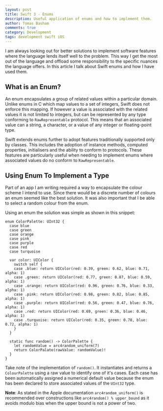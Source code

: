 ```yaml
---
layout: post
title: Swift 3 - Enums
description: Useful application of enums and how to implement them.
author: Tomas Basham
comments: true
category: Development
tags: development swift iOS
---
```

I am always looking out for better solutions to implement software features where the language lends itself well to the problem. This way I get the most out of the language and offload some responsibility to the specific nuances the language offers. In this article I talk about Swift enums and how I have used them.

## What is an Enum?

An enum encapsulates a group of related values within a particular domain. Unlike enums in C which map values to a set of integers, Swift does not enforce this mapping. If however a value is associated with the related values it is not limited to integers, but can be represented by any type conforming to `RawRepresentable` protocol. This means that an associated value can a string, a character, or a value of any integer or floating-point type.

Swift extends enums further to adopt features traditionally supported only by classes. This includes the adoption of instance methods, computed properties, initialisers and the ability to conform to protocols. These features are particularly useful when needing to implement enums where associated values do no conform to `RawRepresentable`.

## Using Enum To Implement a Type

Part of an app I am writing required a way to encapsulate the colour scheme I intend to use. Since there would be a discrete number of colours  an enum seemed like the best solution. It was also important that I be able to select a random colour from the enum.

Using an enum the solution was simple as shown in this snippet:

    enum ColorPalette: UInt32 {
      case blue
      case green
      case orange
      case pink
      case purple
      case red
      case turquoise

      var color: UIColor {
        switch self {
        case .blue: return UIColor(red: 0.39, green: 0.62, blue: 0.71, alpha: 1)
        case .green: return UIColor(red: 0.77, green: 0.87, blue: 0.59, alpha: 1)
        case .orange: return UIColor(red: 0.96, green: 0.76, blue: 0.33, alpha: 1)
        case .pink: return UIColor(red: 0.98, green: 0.82, blue: 0.85, alpha: 1)
        case .purple: return UIColor(red: 0.56, green: 0.47, blue: 0.76, alpha: 1)
        case .red: return UIColor(red: 0.69, green: 0.36, blue: 0.46, alpha: 1)
        case .turquoise: return UIColor(red: 0.35, green: 0.78, blue: 0.72, alpha: 1)
        }
      }

      static func random() -> ColorPalette {
        let randomValue = arc4random_uniform(7)
        return ColorPalate(rawValue: randomValue)!
      }
    }

Take note of the implementation of `random()`. It instantiates and returns a `ColourPalette` using a raw value to identify one of it's cases. Each case has been automatically assigned a numerical default value because the enum has been declared to store associated values of the `UInt32` type.

**Note**: As stated in the Apple documentation `arc4random_uniform()` is recommended over constructions like `arc4random() % upper_bound` as it avoids modulo bias when the upper bound is not a power of two.
